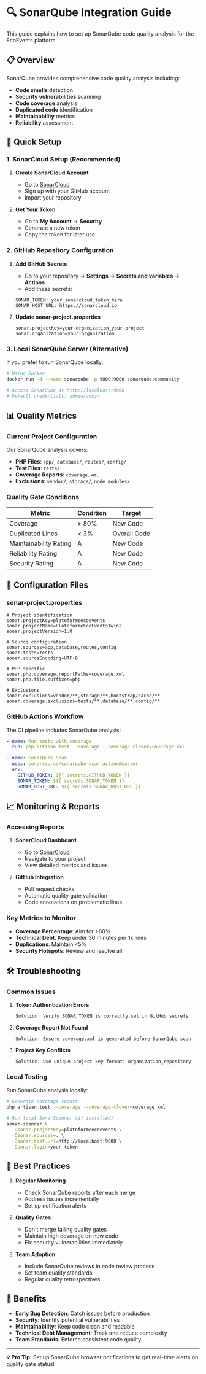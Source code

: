 # 🔍 SonarQube Integration Guide

This guide explains how to set up SonarQube code quality analysis for the EcoEvents platform.

## 📋 Overview

SonarQube provides comprehensive code quality analysis including:
- **Code smells** detection
- **Security vulnerabilities** scanning
- **Code coverage** analysis
- **Duplicated code** identification
- **Maintainability** metrics
- **Reliability** assessment

## 🚀 Quick Setup

### 1. SonarCloud Setup (Recommended)

1. **Create SonarCloud Account**
   - Go to [SonarCloud](https://sonarcloud.io)
   - Sign up with your GitHub account
   - Import your repository

2. **Get Your Token**
   - Go to **My Account** → **Security**
   - Generate a new token
   - Copy the token for later use

### 2. GitHub Repository Configuration

1. **Add GitHub Secrets**
   - Go to your repository → **Settings** → **Secrets and variables** → **Actions**
   - Add these secrets:

   ```
   SONAR_TOKEN: your_sonarcloud_token_here
   SONAR_HOST_URL: https://sonarcloud.io
   ```

2. **Update sonar-project.properties**
   ```properties
   sonar.projectKey=your-organization_your-project
   sonar.organization=your-organization
   ```

### 3. Local SonarQube Server (Alternative)

If you prefer to run SonarQube locally:

```bash
# Using Docker
docker run -d --name sonarqube -p 9000:9000 sonarqube:community

# Access SonarQube at http://localhost:9000
# Default credentials: admin/admin
```

## 📊 Quality Metrics

### Current Project Configuration

Our SonarQube analysis covers:

- **PHP Files**: `app/`, `database/`, `routes/`, `config/`
- **Test Files**: `tests/`
- **Coverage Reports**: `coverage.xml`
- **Exclusions**: `vendor/`, `storage/`, `node_modules/`

### Quality Gate Conditions

| Metric | Condition | Target |
|--------|-----------|--------|
| Coverage | > 80% | New Code |
| Duplicated Lines | < 3% | Overall Code |
| Maintainability Rating | A | New Code |
| Reliability Rating | A | New Code |
| Security Rating | A | New Code |

## 🔧 Configuration Files

### sonar-project.properties

```properties
# Project identification
sonar.projectKey=plateformeecoevents
sonar.projectName=PlateformeEcoEventsTwin2
sonar.projectVersion=1.0

# Source configuration
sonar.sources=app,database,routes,config
sonar.tests=tests
sonar.sourceEncoding=UTF-8

# PHP specific
sonar.php.coverage.reportPaths=coverage.xml
sonar.php.file.suffixes=php

# Exclusions
sonar.exclusions=vendor/**,storage/**,bootstrap/cache/**
sonar.coverage.exclusions=tests/**,database/**,config/**
```

### GitHub Actions Workflow

The CI pipeline includes SonarQube analysis:

```yaml
- name: Run tests with coverage
  run: php artisan test --coverage --coverage-clover=coverage.xml

- name: SonarQube Scan
  uses: sonarsource/sonarqube-scan-action@master
  env:
    GITHUB_TOKEN: ${{ secrets.GITHUB_TOKEN }}
    SONAR_TOKEN: ${{ secrets.SONAR_TOKEN }}
    SONAR_HOST_URL: ${{ secrets.SONAR_HOST_URL }}
```

## 📈 Monitoring & Reports

### Accessing Reports

1. **SonarCloud Dashboard**
   - Go to [SonarCloud](https://sonarcloud.io)
   - Navigate to your project
   - View detailed metrics and issues

2. **GitHub Integration**
   - Pull request checks
   - Automatic quality gate validation
   - Code annotations on problematic lines

### Key Metrics to Monitor

- **Coverage Percentage**: Aim for >80%
- **Technical Debt**: Keep under 30 minutes per 1k lines
- **Duplications**: Maintain <5%
- **Security Hotspots**: Review and resolve all

## 🛠 Troubleshooting

### Common Issues

1. **Token Authentication Errors**
   ```
   Solution: Verify SONAR_TOKEN is correctly set in GitHub secrets
   ```

2. **Coverage Report Not Found**
   ```
   Solution: Ensure coverage.xml is generated before SonarQube scan
   ```

3. **Project Key Conflicts**
   ```
   Solution: Use unique project key format: organization_repository
   ```

### Local Testing

Run SonarQube analysis locally:

```bash
# Generate coverage report
php artisan test --coverage --coverage-clover=coverage.xml

# Run local SonarScanner (if installed)
sonar-scanner \
  -Dsonar.projectKey=plateformeecoevents \
  -Dsonar.sources=. \
  -Dsonar.host.url=http://localhost:9000 \
  -Dsonar.login=your-token
```

## 📝 Best Practices

1. **Regular Monitoring**
   - Check SonarQube reports after each merge
   - Address issues incrementally
   - Set up notification alerts

2. **Quality Gates**
   - Don't merge failing quality gates
   - Maintain high coverage on new code
   - Fix security vulnerabilities immediately

3. **Team Adoption**
   - Include SonarQube reviews in code review process
   - Set team quality standards
   - Regular quality retrospectives

## 🎯 Benefits

- **Early Bug Detection**: Catch issues before production
- **Security**: Identify potential vulnerabilities
- **Maintainability**: Keep code clean and readable
- **Technical Debt Management**: Track and reduce complexity
- **Team Standards**: Enforce consistent code quality

---

**💡 Pro Tip**: Set up SonarQube browser notifications to get real-time alerts on quality gate status!